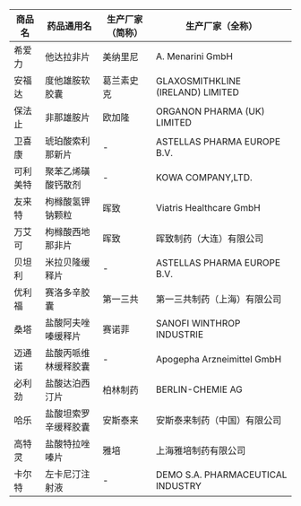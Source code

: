 | 商品名 | 药品通用名 | 生产厂家（简称） | 生产厂家（全称） |
|--------|------------|------------------|------------------|
| 希爱力 | 他达拉非片 | 美纳里尼 | A. Menarini GmbH |
| 安福达 | 度他雄胺软胶囊 | 葛兰素史克 | GLAXOSMITHKLINE (IRELAND) LIMITED |
| 保法止 | 非那雄胺片 | 欧加隆 | ORGANON PHARMA (UK) LIMITED |
| 卫喜康 | 琥珀酸索利那新片 | - | ASTELLAS PHARMA EUROPE B.V. |
| 可利美特 | 聚苯乙烯磺酸钙散剂 | - | KOWA COMPANY,LTD. |
| 友来特 | 枸橼酸氢钾钠颗粒 | 晖致 | Viatris Healthcare GmbH |
| 万艾可 | 枸橼酸西地那非片 | 晖致 | 晖致制药（大连）有限公司 |
| 贝坦利 | 米拉贝隆缓释片 | - | ASTELLAS PHARMA EUROPE B.V. |
| 优利福 | 赛洛多辛胶囊 | 第一三共 | 第一三共制药（上海）有限公司 |
| 桑塔 | 盐酸阿夫唑嗪缓释片 | 赛诺菲 | SANOFI WINTHROP INDUSTRIE |
| 迈通诺 | 盐酸丙哌维林缓释胶囊 | - | Apogepha Arzneimittel GmbH |
| 必利劲 | 盐酸达泊西汀片 | 柏林制药 | BERLIN-CHEMIE AG |
| 哈乐 | 盐酸坦索罗辛缓释胶囊 | 安斯泰来 | 安斯泰来制药（中国）有限公司 |
| 高特灵 | 盐酸特拉唑嗪片 | 雅培 | 上海雅培制药有限公司 |
| 卡尔特 | 左卡尼汀注射液 | - | DEMO S.A. PHARMACEUTICAL INDUSTRY |
